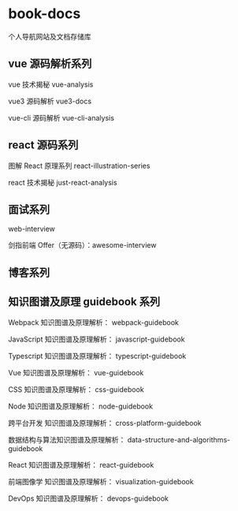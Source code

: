 # book-docs

个人导航网站及文档存储库

## vue 源码解析系列

vue 技术揭秘 vue-analysis

vue3 源码解析 vue3-docs

vue-cli 源码解析 vue-cli-analysis

## react 源码系列

图解 React 原理系列 react-illustration-series

react 技术揭秘 just-react-analysis

## 面试系列

web-interview

剑指前端 Offer（无源码）：awesome-interview

## 博客系列

## 知识图谱及原理 guidebook 系列

Webpack 知识图谱及原理解析： webpack-guidebook

JavaScript 知识图谱及原理解析： javascript-guidebook

Typescript 知识图谱及原理解析： typescript-guidebook

Vue 知识图谱及原理解析： vue-guidebook

CSS 知识图谱及原理解析： css-guidebook

Node 知识图谱及原理解析： node-guidebook

跨平台开发 知识图谱及原理解析： cross-platform-guidebook

数据结构与算法知识图谱及原理解析： data-structure-and-algorithms-guidebook

React 知识图谱及原理解析： react-guidebook

前端图像学 知识图谱及原理解析： visualization-guidebook

DevOps 知识图谱及原理解析： devops-guidebook
